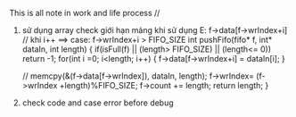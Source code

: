 This is all note in work and life process
//
1. sử dụng array check giới hạn mảng khi sử dụng
E: f->data[f->wrIndex+i] // khi i++ ==> case: f->wrIndex+i > FIFO_SIZE
int pushFifo(fifo* f, int* dataIn, int length)
{
    if(isFull(f) || (length> FIFO_SIZE) || (length<= 0))
        return -1;
    for(int i =0; i<length; i++)
    {
        f->data[f->wrIndex+i] = dataIn[i];
    }
    
    // memcpy(&(f->data[f->wrIndex]), dataIn, length);
    f->wrIndex= (f->wrIndex +length)%FIFO_SIZE;
    f->count += length;
    return length; 
}

2. check code and case error before debug